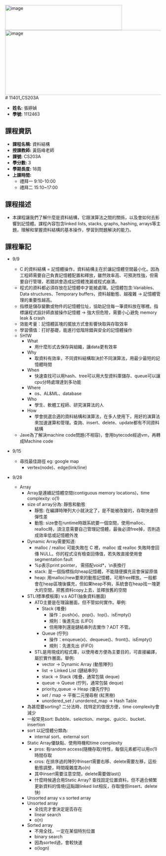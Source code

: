 <img width="378" height="81" alt="image" src="https://github.com/user-attachments/assets/edb5cb01-0cc5-42ba-a64b-dca628316718" /><img width="688" height="210" alt="image" src="https://github.com/user-attachments/assets/c56f4046-81b2-4320-97c9-f3156e5c3f18" /># 11401_CS203A
- **姓名:** 張婷媜
- **學號:** 1112463
## 課程資訊
- **課程名稱:** 資料結構
- **授課教師:** 黃鈺峰老師
- **課號:** CS203A
- **學分數:** 3
- **學期長度:** 18周 
- **上課時間:**
  - 禮拜一 9:10-10:00
  - 禮拜二 15:10~17:00
## 課程描述 
- 本課程讓我們了解什麼是資料結構，它跟演算法之間的關係，以及會如何去影響到記憶體。課程內容包含linked lists, stacks, graphs, hashing, arrays等主題，理解和掌握資料結構的基本操作，學習到問題解決的能力。
## 課程筆記
- 9/9
  - C 的資料結構 = 記憶體操作，資料結構主在於讓記憶體空間最小化。因為工程師需要自己負責記憶體配置和釋放，雖然效率高、可預測性強，但需要自行管理，若錯誤會造成記憶體洩漏或程式崩潰。
  - 程式的資料都必須存放在記憶體中才能被處理。記憶體包含:Variables、Data structures、Temporary buffers，資料越動態、越複雜 → 記憶體管理的重要性越高。
  - 指標是儲存變數或物件的記憶體位址，協助記住每一筆資料放在哪裡。指標讓程式設計師直接操作記憶體 → 強大但危險，需要小心避免 memory leak & crash
  - 效能考量：記憶體區塊的擺放方式會影響快取與存取效率
  - 學習價值：打好基礎，能進行低階除錯與安全的記憶體操作
  - 5H1W
    - What
      - 用什麼形式去保存與組織，讓data更有效率
    - Why
      - 取資料有效率，不同資料結構取決於不同演算法，用最少最短的記憶體時間
    - When
      - 快速查找可以用hash、tree可以用大型資料庫儲存、queue可以讓cpu分時處理達到多功能
    - Where
      - os、AL&ML、database
    - Who
      - 學生、軟體工程師、研究演算法的人
    - How
      - 學會挑選合適的資料結構和演算法，在多人使用下，用好的演算法來加速運算和管理。查詢、insert、delete、update都有不同資料結構
  - Jave為了解決machine code問題(不相容)，會用bytecode經過vm，再轉成Machine code
    
- 9/15
  - 尋找最佳路徑 eg: google map
    - vertex(node)、edge(link/line)
      
- 9/28
  - Array 
    - Array是連續記憶體空間(contiguous memory locations)，time complexity: o(1)
    - size of array分為: 靜態和動態
      - 靜態: 在編譯時陣列大小就決定了，是不能被改變的，存取快速但彈性差
      - 動態: size會在runtime時跟系統要一個空間，使用malloc、realloc時，須注意需要自己管理記憶體，最後必須free掉，否則造成效率低或記憶體外洩
    - Dynamic Array需要知道:
      - malloc / realloc 可能失敗在 C 裡，malloc 或 realloc 失敗時會回傳 NULL。你的程式沒有檢查回傳值，若失敗直接使用會 segmentation fault
      - %p表示print pointer， 需搭配void*，\n表換行
      - stack: 是一個指標指向heap記憶體，不能隨便擴充且會保留原值
      - heap: 用malloc/new要來的動態記憶體，可用free釋放。一般都會在heap區塊後擴充，但如果heap不夠，系統會在heap找一塊更大的空間，把舊資料copy上去，並釋放舊的空間
    - STL(標準模板庫) v.s ADT(抽象資料層面)
      - ATD主要是在理論層面，但不管如何實作。舉例:
        - Stack (堆疊)
          - 操作：push(x)、pop()、top()、isEmpty()
          - 規則：後進先出 (LIFO)
          - 但用陣列還是鏈結串列去實作？ADT 不管。
        - Queue (佇列)
          - 操作：enqueue(x)、dequeue()、front()、isEmpty()
          - 規則：先進先出 (FIFO)
      - STL是用現成的程式庫，以使用者方便為主要目的，可直接編譯，屬於實作層面。舉例:
        - vector → Dynamic Array (動態陣列)
        - list → Linked List (鏈結串列)
        - stack → Stack (堆疊，通常包裝 deque)
        - queue → Queue (佇列，通常包裝 deque)
        - priority_queue → Heap (優先佇列)
        - set / map → 平衡二元搜尋樹 (紅黑樹)
        - unordered_set / unordered_map → Hash Table
    -  為甚麼要sorting? 二分法時，找特定的值很方便，time complexity會減少
      - 一般常見sort: Bubble、selection、merge、guiclc、bucket、insertion
      - sort 以記憶體分類為:
        - internal sort、external sort
    - Static Array優缺點、使用時機和time complexity
      - pros: 有random access(隨機存取)特性，每個元素都可以用o(1)時間存取 
      - cros: 在排序過的陣列中insert需要右移、delete需要左移，這些動態調整，時間複雜度為o(n)
      - 其中insert需要注意空間，delete需要做last()
      - 什麼時候適合用Static Array? 查找固定位置資料，但不適合頻繁更新資料的情境(這點跟linked list相反，存取慢但insert、delete快)
    -  Unsorted array v.s sorted array
      - Unsorted array
        - 全找完才會決定是否存在
        - linear search
        - o(n)
      - Sorted array
        - 不用全找，一定在某個特別位置
        - binary search
        - 因為sorted過，會較快速
        - o(logn)
